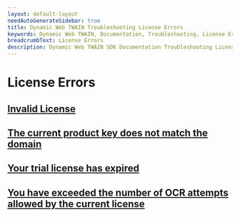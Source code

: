 ```yaml
---
layout: default-layout
needAutoGenerateSidebar: true
title: Dynamic Web TWAIN Troubleshooting License Errors
keywords: Dynamic Web TWAIN, Documentation, Troubleshooting, License Errors
breadcrumbText: License Errors
description: Dynamic Web TWAIN SDK Documentation Troubleshooting License Errors Index Page
---
```


# License Errors

## [Invalid License]({{site.indepth}}troubleshooting/license-errors/invalid-key.html)

## [The current product key does not match the domain]({{site.indepth}}troubleshooting/license-errors/Domain-does-not-match.html)

## [Your trial license has expired]({{site.indepth}}troubleshooting/license-errors/key-expired.html)

## [You have exceeded the number of OCR attempts allowed by the current license]({{site.indepth}}troubleshooting/license-errors/OCR-lic-exceeded.html)